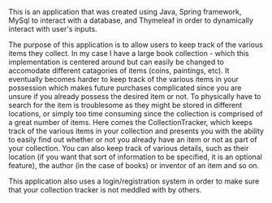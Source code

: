 This is an application that was created using Java, Spring framework, MySql to interact with a database, and Thymeleaf in order to dynamically interact 
with user's inputs.

The purpose of this application is to allow users to keep track of the various items they collect. In my case I have a large book collection - which this 
implementation is centered around but can easily be changed to accomodate different catagories of items (coins, paintings, etc). It eventually becomes harder 
to keep track of the various items in your possession which makes future purchases complicated since you are unsure if you already possess the desired item or not. 
To physically have to search for the item is troublesome as they might be stored in different locations, or simply too time consuming since the collection is 
comprised of a great number of items. Here comes the CollectionTracker, which keeps track of the various items in your collection and presents you with the ability
to easily find out whether or not you already have an item or not as part of your collection. You can also keep track of various details, such as their location 
(if you want that sort of information to be specified, it is an optional feature), the author (in the case of books) or inventor of an item and so on.

This application also uses a login/registration system in order to make sure that your collection tracker is not meddled with by others.
